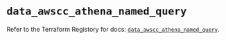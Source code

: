 # `data_awscc_athena_named_query`

Refer to the Terraform Registory for docs: [`data_awscc_athena_named_query`](https://registry.terraform.io/providers/hashicorp/awscc/0.70.0/docs/data-sources/athena_named_query).
